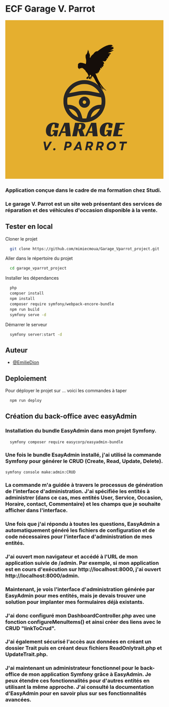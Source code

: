 # ECF Garage V. Parrot

![logo garage](public/images/GarageLogo.png)

### Application conçue dans le cadre de ma formation chez Studi.

### Le garage V. Parrot est un site web présentant des services de réparation et des véhicules d'occasion disponible à la vente.

## Tester en local

Cloner le projet

```bash
  git clone https://github.com/mimiecmoua/Garage_Vparrot_project.git
```

Aller dans le répertoire du projet

```bash
  cd garage_vparrot_project
```

Installer les dépendances

```bash
  php
  compser install
  npm install
  composer require symfony/webpack-encore-bundle
  npm run build
  symfony serve -d
```

Démarrer le serveur

```bash
  symfony server:start -d
```

## Auteur

- [@EmilieDion](https://github.com/mimiecmoua/Garage_Vparrot_project.git)

## Deploiement

Pour déployer le projet sur ... voici les commandes à taper

```bash
  npm run deploy
```

## Création du back-office avec easyAdmin

### Installation du bundle EasyAdmin dans mon projet Symfony.

```shell
  symfony composer require easycorp/easyadmin-bundle
```

### Une fois le bundle EsayAdmin installé, j'ai utilisé la commande Symfony pour générer le CRUD (Create, Read, Update, Delete).

```shell
symfony console make:admin:CRUD
```

### La commande m'a guidée à travers le processus de génération de l'interface d'administration. J'ai spécifiée les entités à administrer (dans ce cas, mes entités User, Service, Occasion, Horaire, contact, Commentaire) et les champs que je souhaite afficher dans l'interface.

### Une fois que j'ai répondu à toutes les questions, EasyAdmin a automatiquement généré les fichiers de configuration et de code nécessaires pour l'interface d'administration de mes entités.

### J'ai ouvert mon navigateur et accédé à l'URL de mon application suivie de /admin. Par exemple, si mon application est en cours d'exécution sur http://localhost:8000, j'ai ouvert http://localhost:8000/admin.

### Maintenant, je vois l'interface d'administration générée par EasyAdmin pour mes entités, mais je devais trouver une solution pour implanter mes formulaires déjà existants.

### J'ai donc configuré mon DashboardController.php avec une fonction configureMenuItems() et ainsi créer des liens avec le CRUD "linkToCrud".

### J'ai également sécurisé l'accès aux données en créant un dossier Trait puis en créant deux fichiers ReadOnlytrait.php et UpdateTrait.php.

### J'ai maintenant un administrateur fonctionnel pour le back-office de mon application Symfony grâce à EasyAdmin. Je peux étendre ces fonctionnalités pour d'autres entités en utilisant la même approche. J'ai consulté la documentation d'EasyAdmin pour en savoir plus sur ses fonctionnalités avancées.
